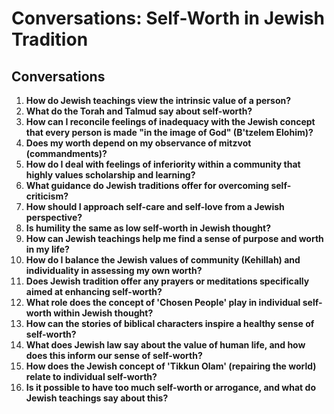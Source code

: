 # Conversations: Self-Worth in Jewish Tradition

## Conversations

1. **How do Jewish teachings view the intrinsic value of a person?**
2. **What do the Torah and Talmud say about self-worth?**
3. **How can I reconcile feelings of inadequacy with the Jewish concept that every person is made "in the image of God" (B'tzelem Elohim)?**
4. **Does my worth depend on my observance of mitzvot (commandments)?**
5. **How do I deal with feelings of inferiority within a community that highly values scholarship and learning?**
6. **What guidance do Jewish traditions offer for overcoming self-criticism?**
7. **How should I approach self-care and self-love from a Jewish perspective?**
8. **Is humility the same as low self-worth in Jewish thought?**
9. **How can Jewish teachings help me find a sense of purpose and worth in my life?**
10. **How do I balance the Jewish values of community (Kehillah) and individuality in assessing my own worth?**
11. **Does Jewish tradition offer any prayers or meditations specifically aimed at enhancing self-worth?**
12. **What role does the concept of 'Chosen People' play in individual self-worth within Jewish thought?**
13. **How can the stories of biblical characters inspire a healthy sense of self-worth?**
14. **What does Jewish law say about the value of human life, and how does this inform our sense of self-worth?**
15. **How does the Jewish concept of 'Tikkun Olam' (repairing the world) relate to individual self-worth?**
16. **Is it possible to have too much self-worth or arrogance, and what do Jewish teachings say about this?**
